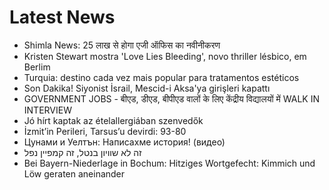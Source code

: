 # Latest News
-  Shimla News: 25 लाख से होगा एजी ऑफिस का नवीनीकरण
-  Kristen Stewart mostra 'Love Lies Bleeding', novo thriller lésbico, em Berlim
-  Turquia: destino cada vez mais popular para tratamentos estéticos
-  Son Dakika! Siyonist İsrail, Mescid-i Aksa'ya girişleri kapattı
-  GOVERNMENT JOBS - बीएड, डीएड, बीपीएड वालों के लिए केंद्रीय विद्यालयों में WALK IN INTERVIEW
-  Jó hírt kaptak az ételallergiában szenvedők
-  İzmit’in Perileri, Tarsus’u devirdi: 93-80
-  Цунами и Уелтън: Написахме история! (видео)
-  זה לא שוויון בנטל, זה קמפיין נפל
-  Bei Bayern-Niederlage in Bochum: Hitziges Wortgefecht: Kimmich und Löw geraten aneinander
